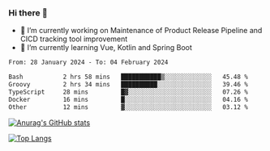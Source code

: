 ### Hi there 👋

- 🔭 I’m currently working on Maintenance of Product Release Pipeline and CICD tracking tool improvement
- 🌱 I’m currently learning Vue, Kotlin and Spring Boot

<!--START_SECTION:waka-->

```txt
From: 28 January 2024 - To: 04 February 2024

Bash           2 hrs 58 mins   ███████████▒░░░░░░░░░░░░░   45.48 %
Groovy         2 hrs 34 mins   ██████████░░░░░░░░░░░░░░░   39.46 %
TypeScript     28 mins         █▓░░░░░░░░░░░░░░░░░░░░░░░   07.26 %
Docker         16 mins         █░░░░░░░░░░░░░░░░░░░░░░░░   04.16 %
Other          12 mins         ▓░░░░░░░░░░░░░░░░░░░░░░░░   03.12 %
```

<!--END_SECTION:waka-->

[![Anurag's GitHub stats](https://github-readme-stats.vercel.app/api?username=yunhao981&show_icons=true&theme=solarized-dark)](https://github.com/anuraghazra/github-readme-stats)

[![Top Langs](https://github-readme-stats.vercel.app/api/top-langs/?username=yunhao981&theme=solarized-dark&layout=compact)](https://github.com/anuraghazra/github-readme-stats)

<!--
**yunhao981/yunhao981** is a ✨ _special_ ✨ repository because its `README.md` (this file) appears on your GitHub profile.

Here are some ideas to get you started:

- 🔭 I’m currently working on Maintenance of Release Pipeline and CICD tracking tool improvement
- 🌱 I’m currently learning Vue, Kotlin and Spring Boot
- 👯 I’m looking to collaborate on ...
- 🤔 I’m looking for help with ...
- 💬 Ask me about ...
- 📫 How to reach me: ...
- 😄 Pronouns: ...
- ⚡ Fun fact: ...
-->


